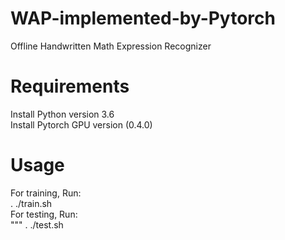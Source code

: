 # WAP-implemented-by-Pytorch
Offline Handwritten Math Expression Recognizer

# Requirements
Install Python version 3.6  
Install Pytorch GPU version (0.4.0)

# Usage
For training, Run:  
. ./train.sh  
For testing, Run:  
""" . ./test.sh


